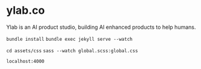 ylab.co
=======

Ylab is an AI product studio, building AI enhanced products to help humans.

`bundle install`
`bundle exec jekyll serve --watch`

`cd assets/css`
`sass --watch global.scss:global.css`

`localhost:4000`
